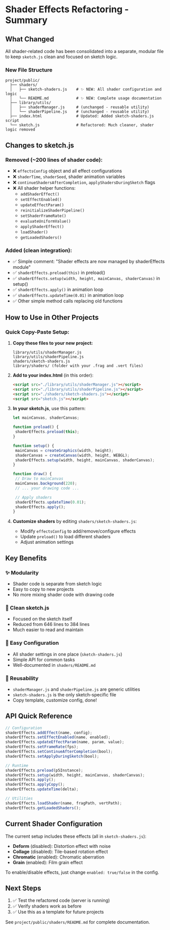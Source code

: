 # Shader Effects Refactoring - Summary

## What Changed

All shader-related code has been consolidated into a separate, modular file to keep `sketch.js` clean and focused on sketch logic.

### New File Structure

```
project/public/
  ├── shaders/
  │   ├── sketch-shaders.js    # ✨ NEW: All shader configuration and logic
  │   └── README.md            # ✨ NEW: Complete usage documentation
  ├── library/utils/
  │   ├── shaderManager.js     # (unchanged - reusable utility)
  │   └── shaderPipeline.js    # (unchanged - reusable utility)
  ├── index.html               # Updated: Added sketch-shaders.js script
  └── sketch.js                # Refactored: Much cleaner, shader logic removed
```

## Changes to sketch.js

### Removed (~200 lines of shader code):

- ❌ `effectsConfig` object and all effect configurations
- ❌ `shaderTime`, `shaderSeed`, shader animation variables
- ❌ `continueShadersAfterCompletion`, `applyShadersDuringSketch` flags
- ❌ All shader helper functions:
  - `addShaderEffect()`
  - `setEffectEnabled()`
  - `updateEffectParam()`
  - `reinitializeShaderPipeline()`
  - `setShaderFrameRate()`
  - `evaluateUniformValue()`
  - `applyShaderEffect()`
  - `loadShader()`
  - `getLoadedShaders()`

### Added (clean integration):

- ✅ Simple comment: "Shader effects are now managed by shaderEffects module"
- ✅ `shaderEffects.preload(this)` in preload()
- ✅ `shaderEffects.setup(width, height, mainCanvas, shaderCanvas)` in setup()
- ✅ `shaderEffects.apply()` in animation loop
- ✅ `shaderEffects.updateTime(0.01)` in animation loop
- ✅ Other simple method calls replacing old functions

## How to Use in Other Projects

### Quick Copy-Paste Setup:

1. **Copy these files to your new project:**

   ```
   library/utils/shaderManager.js
   library/utils/shaderPipeline.js
   shaders/sketch-shaders.js
   library/shaders/ (folder with your .frag and .vert files)
   ```

2. **Add to your index.html** (in this order):

   ```html
   <script src="./library/utils/shaderManager.js"></script>
   <script src="./library/utils/shaderPipeline.js"></script>
   <script src="./shaders/sketch-shaders.js"></script>
   <script src="sketch.js"></script>
   ```

3. **In your sketch.js**, use this pattern:

   ```javascript
   let mainCanvas, shaderCanvas;

   function preload() {
   	shaderEffects.preload(this);
   }

   function setup() {
   	mainCanvas = createGraphics(width, height);
   	shaderCanvas = createCanvas(width, height, WEBGL);
   	shaderEffects.setup(width, height, mainCanvas, shaderCanvas);
   }

   function draw() {
   	// Draw to mainCanvas
   	mainCanvas.background(220);
   	// ... your drawing code ...

   	// Apply shaders
   	shaderEffects.updateTime(0.01);
   	shaderEffects.apply();
   }
   ```

4. **Customize shaders** by editing `shaders/sketch-shaders.js`:
   - Modify `effectsConfig` to add/remove/configure effects
   - Update `preload()` to load different shaders
   - Adjust animation settings

## Key Benefits

### ✨ Modularity

- Shader code is separate from sketch logic
- Easy to copy to new projects
- No more mixing shader code with drawing code

### 🎯 Clean sketch.js

- Focused on the sketch itself
- Reduced from 646 lines to 384 lines
- Much easier to read and maintain

### 🔧 Easy Configuration

- All shader settings in one place (`sketch-shaders.js`)
- Simple API for common tasks
- Well-documented in `shaders/README.md`

### 🚀 Reusability

- `shaderManager.js` and `shaderPipeline.js` are generic utilities
- `sketch-shaders.js` is the only sketch-specific file
- Copy template, customize config, done!

## API Quick Reference

```javascript
// Configuration
shaderEffects.addEffect(name, config);
shaderEffects.setEffectEnabled(name, enabled);
shaderEffects.updateEffectParam(name, param, value);
shaderEffects.setFrameRate(fps);
shaderEffects.setContinueAfterCompletion(bool);
shaderEffects.setApplyDuringSketch(bool);

// Runtime
shaderEffects.preload(p5Instance);
shaderEffects.setup(width, height, mainCanvas, shaderCanvas);
shaderEffects.apply();
shaderEffects.applyCopy();
shaderEffects.updateTime(delta);

// Utilities
shaderEffects.loadShader(name, fragPath, vertPath);
shaderEffects.getLoadedShaders();
```

## Current Shader Configuration

The current setup includes these effects (all in `sketch-shaders.js`):

- **Deform** (disabled): Distortion effect with noise
- **Collage** (disabled): Tile-based rotation effect
- **Chromatic** (enabled): Chromatic aberration
- **Grain** (enabled): Film grain effect

To enable/disable effects, just change `enabled: true/false` in the config.

## Next Steps

1. ✅ Test the refactored code (server is running)
2. ✅ Verify shaders work as before
3. ✅ Use this as a template for future projects

See `project/public/shaders/README.md` for complete documentation.
